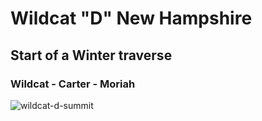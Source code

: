 # Wildcat "D" New Hampshire 
## Start of a Winter traverse
### Wildcat - Carter - Moriah


![wildcat-d-summit](https://github.com/user-attachments/assets/c301a526-242e-4289-af24-ca18a239c51c)

